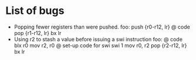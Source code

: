# List of bugs
- Popping fewer registers than were pushed.
    foo:
        push {r0-r12, lr}
        @ code
        pop {r1-r12, lr}
        bx lr
- Using r2 to stash a value before issuing a swi instruction
    foo:
        @ code 
        blx r0
        mov r2, r0
        @ set-up code for swi 
        swi 1
        mov r0, r2
        pop {r2-r12, lr}
        bx lr
